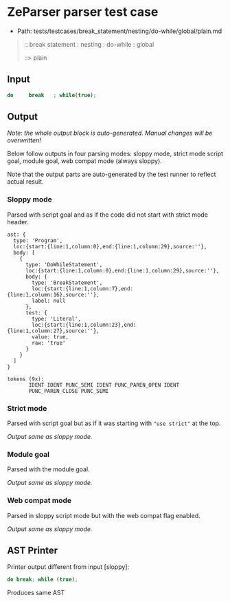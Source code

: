 # ZeParser parser test case

- Path: tests/testcases/break_statement/nesting/do-while/global/plain.md

> :: break statement : nesting : do-while : global
>
> ::> plain

## Input

`````js
do     break   ; while(true);
`````

## Output

_Note: the whole output block is auto-generated. Manual changes will be overwritten!_

Below follow outputs in four parsing modes: sloppy mode, strict mode script goal, module goal, web compat mode (always sloppy).

Note that the output parts are auto-generated by the test runner to reflect actual result.

### Sloppy mode

Parsed with script goal and as if the code did not start with strict mode header.

`````
ast: {
  type: 'Program',
  loc:{start:{line:1,column:0},end:{line:1,column:29},source:''},
  body: [
    {
      type: 'DoWhileStatement',
      loc:{start:{line:1,column:0},end:{line:1,column:29},source:''},
      body: {
        type: 'BreakStatement',
        loc:{start:{line:1,column:7},end:{line:1,column:16},source:''},
        label: null
      },
      test: {
        type: 'Literal',
        loc:{start:{line:1,column:23},end:{line:1,column:27},source:''},
        value: true,
        raw: 'true'
      }
    }
  ]
}

tokens (9x):
       IDENT IDENT PUNC_SEMI IDENT PUNC_PAREN_OPEN IDENT
       PUNC_PAREN_CLOSE PUNC_SEMI
`````

### Strict mode

Parsed with script goal but as if it was starting with `"use strict"` at the top.

_Output same as sloppy mode._

### Module goal

Parsed with the module goal.

_Output same as sloppy mode._

### Web compat mode

Parsed in sloppy script mode but with the web compat flag enabled.

_Output same as sloppy mode._

## AST Printer

Printer output different from input [sloppy]:

````js
do break; while (true);
````

Produces same AST
